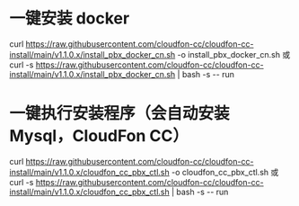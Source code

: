 # 一键安装 docker
curl https://raw.githubusercontent.com/cloudfon-cc/cloudfon-cc-install/main/v1.1.0.x/install_pbx_docker_cn.sh  -o  install_pbx_docker_cn.sh
或
curl -s https://raw.githubusercontent.com/cloudfon-cc/cloudfon-cc-install/main/v1.1.0.x/install_pbx_docker_cn.sh | bash -s -- run

# 一键执行安装程序（会自动安装Mysql，CloudFon CC）
curl https://raw.githubusercontent.com/cloudfon-cc/cloudfon-cc-install/main/v1.1.0.x/cloudfon_cc_pbx_ctl.sh  -o   cloudfon_cc_pbx_ctl.sh 
或
curl -s https://raw.githubusercontent.com/cloudfon-cc/cloudfon-cc-install/main/v1.1.0.x/cloudfon_cc_pbx_ctl.sh | bash -s -- run
